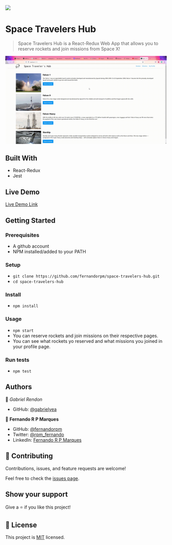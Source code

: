 ![](https://img.shields.io/badge/Microverse-blueviolet)

# Space Travelers Hub

> Space Travelers Hub is a React-Redux Web App that allows you to reserve rockets and join missions from Space X!

![screenshot](./app_screenshot.gif)


## Built With

- React-Redux
- Jest

## Live Demo

[Live Demo Link](https://flamboyant-leavitt-9a6a4f.netlify.app/)


## Getting Started

### Prerequisites
- A github account
- NPM installed/added to your PATH

### Setup
- `git clone https://github.com/fernandorpm/space-travelers-hub.git`
- `cd space-travelers-hub`

### Install
- `npm install`

### Usage
- `npm start`
- You can reserve rockets and join missions on their respective pages.
- You can see what rockets yo reserved and what missions you joined in your profile page.

### Run tests
- `npm test`


## Authors

👤 *Gabriel Rendon*

- GitHub: [@gabrielyea](https://github.com/gabrielyea)

👤 **Fernando R P Marques**

- GitHub: [@fernandorpm](https://github.com/fernandorpm)
- Twitter: [@rpm_fernando](https://twitter.com/rpm_fernando)
- LinkedIn: [Fernando R P Marques](https://linkedin.com/in/fernandorpm)

## 🤝 Contributing

Contributions, issues, and feature requests are welcome!

Feel free to check the [issues page](../../issues/).

## Show your support

Give a ⭐️ if you like this project!

## 📝 License

This project is [MIT](./MIT.md) licensed.
